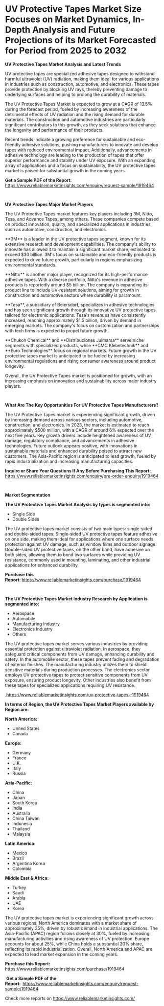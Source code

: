 <p><h1>UV Protective Tapes Market Size Focuses on Market Dynamics, In-Depth Analysis and Future Projections of its Market Forecasted for Period from 2025 to 2032</h1></p><p><strong>UV Protective Tapes Market Analysis and Latest Trends</strong></p>
<p><p>UV protective tapes are specialized adhesive tapes designed to withstand harmful ultraviolet (UV) radiation, making them ideal for various applications in industries such as construction, automotive, and electronics. These tapes provide protection by blocking UV rays, thereby preventing damage to underlying surfaces and helping to prolong the durability of materials.</p><p>The UV Protective Tapes Market is expected to grow at a CAGR of 13.5% during the forecast period, fueled by increasing awareness of the detrimental effects of UV radiation and the rising demand for durable materials. The construction and automotive industries are particularly significant contributors to this growth, as they seek solutions that enhance the longevity and performance of their products. </p><p>Recent trends indicate a growing preference for sustainable and eco-friendly adhesive solutions, pushing manufacturers to innovate and develop tapes with reduced environmental impact. Additionally, advancements in adhesive technology are leading to the production of tapes that offer superior performance and stability under UV exposure. With an expanding array of applications and a focus on sustainability, the UV protective tapes market is poised for substantial growth in the coming years.</p></p>
<p><strong>Get a Sample PDF of the Report:&nbsp;</strong> <a href="https://www.reliablemarketinsights.com/enquiry/request-sample/1919464?utm_campaign=3320&utm_medium=2&utm_source=Github&utm_content=ia&utm_term=03042025&utm_id=uv-protective-tapes">https://www.reliablemarketinsights.com/enquiry/request-sample/1919464</a></p>
<p>&nbsp;</p>
<p><strong>UV Protective Tapes Major Market Players</strong></p>
<p><p>The UV Protective Tapes market features key players including 3M, Nitto, Tesa, and Advance Tapes, among others. These companies compete based on product innovation, quality, and specialized applications in industries such as automotive, construction, and electronics.</p><p>**3M** is a leader in the UV protective tapes segment, known for its extensive research and development capabilities. The company's ability to innovate has allowed it to maintain a significant market share, estimated to exceed $30 billion. 3M's focus on sustainable and eco-friendly products is expected to drive future growth, particularly in regions emphasizing environmental standards.</p><p>**Nitto** is another major player, recognized for its high-performance adhesive tapes. With a diverse portfolio, Nitto's revenue in adhesive products is reportedly around $5 billion. The company is expanding its product line to include UV-resistant solutions, aiming for growth in construction and automotive sectors where durability is paramount.</p><p>**Tesa**, a subsidiary of Beiersdorf, specializes in adhesive technologies and has seen significant growth through its innovative UV protective tapes tailored for electronic applications. Tesa's revenues have consistently increased, reaching approximately $1.5 billion, driven by demand in emerging markets. The company's focus on customization and partnerships with tech firms is expected to propel future growth.</p><p>**Chukoh Chemical** and **Distribuciones Julmarsa** serve niche segments with specialized products, while **CMC Klebetechnik** and **Euro Technologies** focus on regional markets. Future growth in the UV protective tapes market is anticipated to be fueled by increasing environmental regulations and rising consumer awareness around product longevity.</p><p>Overall, the UV Protective Tapes market is positioned for growth, with an increasing emphasis on innovation and sustainability across major industry players.</p></p>
<p>&nbsp;</p>
<p><strong>What Are The Key Opportunities For UV Protective Tapes Manufacturers?</strong></p>
<p><p>The UV Protective Tapes market is experiencing significant growth, driven by increasing demand across various sectors, including automotive, construction, and electronics. In 2023, the market is estimated to reach approximately $500 million, with a CAGR of around 6% expected over the next five years. Key growth drivers include heightened awareness of UV damage, regulatory compliance, and advancements in adhesive technologies. Future outlook appears positive, with innovations in sustainable materials and enhanced durability poised to attract new customers. The Asia-Pacific region is anticipated to lead growth, fueled by rapid industrialization and increasing manufacturing capacities.</p></p>
<p><strong>Inquire or Share Your Questions If Any Before Purchasing This Report:</strong> <a href="https://www.reliablemarketinsights.com/enquiry/pre-order-enquiry/1919464?utm_campaign=3320&utm_medium=2&utm_source=Github&utm_content=ia&utm_term=03042025&utm_id=uv-protective-tapes">https://www.reliablemarketinsights.com/enquiry/pre-order-enquiry/1919464</a></p>
<p>&nbsp;</p>
<p><strong>Market Segmentation</strong></p>
<p><strong>The UV Protective Tapes Market Analysis by types is segmented into:</strong></p>
<p><ul><li>Single Side</li><li>Double Sides</li></ul></p>
<p><p>The UV protective tapes market consists of two main types: single-sided and double-sided tapes. Single-sided UV protective tapes feature adhesive on one side, making them ideal for applications where one surface needs protection against UV damage, such as window films and outdoor signage. Double-sided UV protective tapes, on the other hand, have adhesive on both sides, allowing them to bond two surfaces while providing UV resistance, commonly used in mounting, laminating, and other industrial applications for enhanced durability.</p></p>
<p><strong>Purchase this Report:&nbsp;</strong><a href="https://www.reliablemarketinsights.com/purchase/1919464?utm_campaign=3320&utm_medium=2&utm_source=Github&utm_content=ia&utm_term=03042025&utm_id=uv-protective-tapes">https://www.reliablemarketinsights.com/purchase/1919464</a></p>
<p>&nbsp;</p>
<p><strong>The UV Protective Tapes Market Industry Research by Application is segmented into:</strong></p>
<p><ul><li>Aerospace</li><li>Automobile</li><li>Manufacturing Industry</li><li>Electronics Industry</li><li>Others</li></ul></p>
<p><p>The UV protective tapes market serves various industries by providing essential protection against ultraviolet radiation. In aerospace, they safeguard critical components from UV damage, enhancing durability and safety. In the automobile sector, these tapes prevent fading and degradation of exterior finishes. The manufacturing industry utilizes them to shield sensitive materials during production processes. The electronics sector employs UV protective tapes to protect sensitive components from UV exposure, ensuring product longevity. Other industries also benefit from these tapes for specialized applications requiring UV resistance.</p></p>
<p><a href="https://www.reliablemarketinsights.com/uv-protective-tapes-r1919464?utm_campaign=3320&utm_medium=2&utm_source=Github&utm_content=ia&utm_term=03042025&utm_id=uv-protective-tapes">&nbsp;https://www.reliablemarketinsights.com/uv-protective-tapes-r1919464</a></p>
<p><strong>In terms of Region, the UV Protective Tapes Market Players available by Region are:</strong></p>
<p>
    <p> <strong> North America: </strong>
        <ul>
            <li>United States</li>
            <li>Canada</li>
        </ul>
        </p> 
    <p> <strong> Europe: </strong>
        <ul>
            <li>Germany</li>
            <li>France</li>
            <li>U.K.</li>
            <li>Italy</li>
            <li>Russia</li>
        </ul>
        </p> 
    <p> <strong> Asia-Pacific: </strong>
        <ul>
            <li>China</li>
            <li>Japan</li>
            <li>South Korea</li>
            <li>India</li>
            <li>Australia</li>
            <li>China Taiwan</li>
            <li>Indonesia</li>
            <li>Thailand</li>
            <li>Malaysia</li>
        </ul>
        </p> 
    <p> <strong> Latin America: </strong>
        <ul>
            <li>Mexico</li>
            <li>Brazil</li>
            <li>Argentina Korea</li>
            <li>Colombia</li>
        </ul>
        </p> 
    <p> <strong> Middle East & Africa: </strong>
        <ul>
            <li>Turkey</li>
            <li>Saudi</li>
            <li>Arabia</li>
            <li>UAE</li>
            <li>Korea</li>
        </ul>
    </p>
    </p>
<p><p>The UV protective tapes market is experiencing significant growth across various regions. North America dominates with a market share of approximately 35%, driven by robust demand in industrial applications. The Asia-Pacific (APAC) region follows closely at 30%, fueled by increasing manufacturing activities and rising awareness of UV protection. Europe accounts for about 25%, while China holds a substantial 20% share, reflecting its rapid industrialization. Overall, North America and APAC are expected to lead market expansion in the coming years.</p></p>
<p><strong>Purchase this Report: </strong><a href="https://www.reliablemarketinsights.com/purchase/1919464?utm_campaign=3320&utm_medium=2&utm_source=Github&utm_content=ia&utm_term=03042025&utm_id=uv-protective-tapes">https://www.reliablemarketinsights.com/purchase/1919464</a></p>
<p>&nbsp;<strong>Get a Sample PDF of the Report:&nbsp;&nbsp;</strong><a href="https://www.reliablemarketinsights.com/enquiry/request-sample/1919464?utm_campaign=3320&utm_medium=2&utm_source=Github&utm_content=ia&utm_term=03042025&utm_id=uv-protective-tapes">https://www.reliablemarketinsights.com/enquiry/request-sample/1919464</a></p>
<p><strong></strong></p>
<p>Check more reports on <a href="https://www.reliablemarketinsights.com/?utm_campaign=3320&utm_medium=2&utm_source=Github&utm_content=ia&utm_term=03042025&utm_id=uv-protective-tapes">https://www.reliablemarketinsights.com/</a></p>